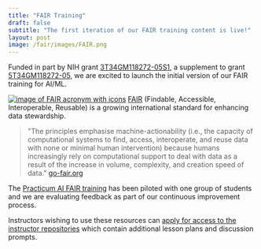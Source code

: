 ```yaml
---
title: "FAIR Training"
draft: false
subtitle: "The first iteration of our FAIR training content is live!"
layout: post
image: /fair/images/FAIR.png
---
```


Funded in part by NIH grant [3T34GM118272-05S1](https://reporter.nih.gov/search/13EDCF0A498DC2D57598B8961CAA4A01A2FFCEB861BF/project-details/10405962), a supplement to grant [5T34GM118272-05](https://reporter.nih.gov/search/13EDCF0A498DC2D57598B8961CAA4A01A2FFCEB861BF/project-details/10163865), we are excited to launch the initial version of our FAIR training for AI/ML.

[![image of FAIR acronym with icons](/fair/images/FAIR.png)](/courses/FAIR/)
[FAIR](https://www.go-fair.org/) (Findable, Accessible, Interoperable, Reusable) is a growing international standard for enhancing data stewardship.

> "The principles emphasise machine-actionability (i.e., the capacity of computational systems to find, access, interoperate, and reuse data with none or minimal human intervention) because humans increasingly rely on computational support to deal with data as a result of the increase in volume, complexity, and creation speed of data." [go-fair.org](https://www.go-fair.org/fair-principles/)

The [Practicum AI FAIR training](/courses/FAIR/) has been piloted with one group of students and we are evaluating feedback as part of our continuous improvement process.

Instructors wishing to use these resources can [apply for access to the instructor repositories](https://practicumai.org/instructor_app/) which contain additional lesson plans and discussion prompts.
